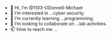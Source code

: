 - 👋 Hi, I’m @1103-ODonnell-Michael
- 👀 I’m interested in ...cyber secuirty.
- 🌱 I’m currently learning ...programming.
- 💞️ I’m looking to collaborate on ...lab activities. 
- 📫 How to reach me ... 

<!---
1103-ODonnell-Michael/1103-ODonnell-Michael is a ✨ special ✨ repository because its `README.md` (this file) appears on your GitHub profile.
You can click the Preview link to take a look at your changes.
--->
